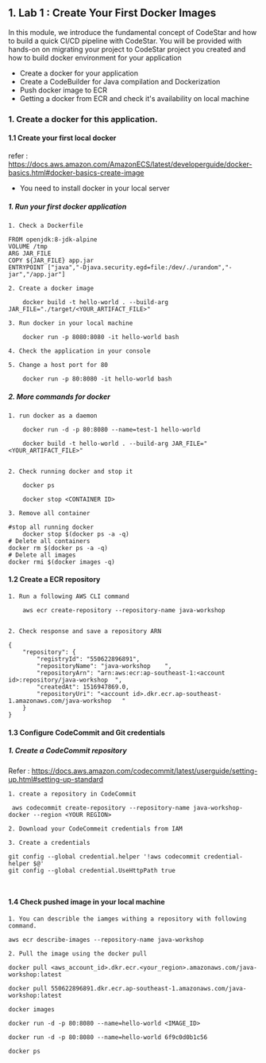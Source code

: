 ## 1. Lab 1 :  Create Your First Docker Images
In this module, we introduce the fundamental concept of CodeStar and how to build a quick CI/CD pipeline with CodeStar. You will be provided with hands-on on migrating your project to CodeStar project you created and how to build docker environment for your application
- Create a docker for your application
- Create a CodeBuilder for Java compilation and Dockerization
- Push docker image to ECR
- Getting a docker from ECR and check it's availability on local machine

### 1. Create a docker for this application.


#### 1.1 Create your first local docker 

refer : 
https://docs.aws.amazon.com/AmazonECS/latest/developerguide/docker-basics.html#docker-basics-create-image

- You need to install docker in your local server

##### 1. Run your first docker application

	1. Check a Dockerfile

```
FROM openjdk:8-jdk-alpine
VOLUME /tmp
ARG JAR_FILE
COPY ${JAR_FILE} app.jar
ENTRYPOINT ["java","-Djava.security.egd=file:/dev/./urandom","-jar","/app.jar"]
```
	2. Create a docker image
	
```	
	docker build -t hello-world . --build-arg JAR_FILE="./target/<YOUR_ARTIFACT_FILE>"
```

	3. Run docker in your local machine
	
```
	docker run -p 8080:8080 -it hello-world bash
```

	4. Check the application in your console
	
	5. Change a host port for 80
	
```
	docker run -p 80:8080 -it hello-world bash
```

##### 2. More commands for docker

	1. run docker as a daemon
```
	docker run -d -p 80:8080 --name=test-1 hello-world 
	
	docker build -t hello-world . --build-arg JAR_FILE="<YOUR_ARTIFACT_FILE>"
	
```
	2. Check running docker and stop it

```
	docker ps

	docker stop <CONTAINER ID>
```

	3. Remove all container

```
#stop all running docker
	docker stop $(docker ps -a -q)
# Delete all containers
docker rm $(docker ps -a -q)
# Delete all images
docker rmi $(docker images -q)
```

#### 1.2 Create a ECR repository

	1. Run a following AWS CLI command

```
	aws ecr create-repository --repository-name java-workshop	
	
```
	2. Check response and save a repository ARN

```
{
    "repository": {
        "registryId": "550622896891", 
        "repositoryName": "java-workshop	", 
        "repositoryArn": "arn:aws:ecr:ap-southeast-1:<account id>:repository/java-workshop	", 
        "createdAt": 1516947869.0, 
        "repositoryUri": "<account id>.dkr.ecr.ap-southeast-1.amazonaws.com/java-workshop	"
    }
}

```

#### 1.3 Configure CodeCommit and Git credentials

##### 1. Create a CodeCommit repository
 
 Refer : 
  https://docs.aws.amazon.com/codecommit/latest/userguide/setting-up.html#setting-up-standard
 
	1. create a repository in CodeCommit

```
 aws codecommit create-repository --repository-name java-workshop-docker --region <YOUR REGION>    
```

	2. Download your CodeCommeit credentials from IAM
	
	3. Create a credentials

```
git config --global credential.helper '!aws codecommit credential-helper $@'
git config --global credential.UseHttpPath true

      
```

#### 1.4 Check pushed image in your local machine

	1. You can describle the iamges withing a repository with following command.

```
aws ecr describe-images --repository-name java-workshop

```

	2. Pull the image using the docker pull

```
docker pull <aws_account_id>.dkr.ecr.<your_region>.amazonaws.com/java-workshop:latest

docker pull 550622896891.dkr.ecr.ap-southeast-1.amazonaws.com/java-workshop:latest

docker images 

docker run -d -p 80:8080 --name=hello-world <IMAGE_ID>

docker run -d -p 80:8080 --name=hello-world 6f9c0d0b1c56

docker ps
```



